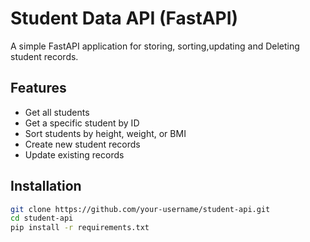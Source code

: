 # Student Data API (FastAPI)

A simple FastAPI application for storing, sorting,updating and Deleting student records.

## Features
- Get all students
- Get a specific student by ID
- Sort students by height, weight, or BMI
- Create new student records
- Update existing records

## Installation
```bash
git clone https://github.com/your-username/student-api.git
cd student-api
pip install -r requirements.txt
